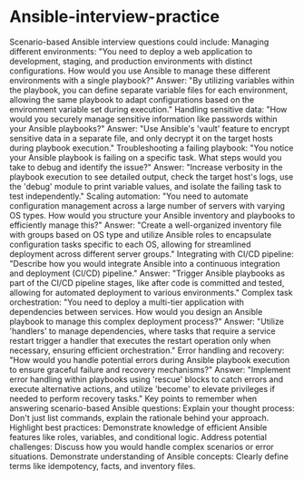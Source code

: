 # Ansible-interview-practice

Scenario-based Ansible interview questions could include:
Managing different environments:
"You need to deploy a web application to development, staging, and production environments with distinct configurations. How would you use Ansible to manage these different environments with a single playbook?"
Answer: "By utilizing variables within the playbook, you can define separate variable files for each environment, allowing the same playbook to adapt configurations based on the environment variable set during execution." 
Handling sensitive data:
"How would you securely manage sensitive information like passwords within your Ansible playbooks?"
Answer: "Use Ansible's 'vault' feature to encrypt sensitive data in a separate file, and only decrypt it on the target hosts during playbook execution." 
Troubleshooting a failing playbook:
"You notice your Ansible playbook is failing on a specific task. What steps would you take to debug and identify the issue?"
Answer: "Increase verbosity in the playbook execution to see detailed output, check the target host's logs, use the 'debug' module to print variable values, and isolate the failing task to test independently." 
Scaling automation:
"You need to automate configuration management across a large number of servers with varying OS types. How would you structure your Ansible inventory and playbooks to efficiently manage this?"
Answer: "Create a well-organized inventory file with groups based on OS type and utilize Ansible roles to encapsulate configuration tasks specific to each OS, allowing for streamlined deployment across different server groups." 
Integrating with CI/CD pipeline:
"Describe how you would integrate Ansible into a continuous integration and deployment (CI/CD) pipeline."
Answer: "Trigger Ansible playbooks as part of the CI/CD pipeline stages, like after code is committed and tested, allowing for automated deployment to various environments." 
Complex task orchestration:
"You need to deploy a multi-tier application with dependencies between services. How would you design an Ansible playbook to manage this complex deployment process?"
Answer: "Utilize 'handlers' to manage dependencies, where tasks that require a service restart trigger a handler that executes the restart operation only when necessary, ensuring efficient orchestration." 
Error handling and recovery:
"How would you handle potential errors during Ansible playbook execution to ensure graceful failure and recovery mechanisms?"
Answer: "Implement error handling within playbooks using 'rescue' blocks to catch errors and execute alternative actions, and utilize 'become' to elevate privileges if needed to perform recovery tasks." 
Key points to remember when answering scenario-based Ansible questions:
Explain your thought process: Don't just list commands, explain the rationale behind your approach.
Highlight best practices: Demonstrate knowledge of efficient Ansible features like roles, variables, and conditional logic. 
Address potential challenges: Discuss how you would handle complex scenarios or error situations. 
Demonstrate understanding of Ansible concepts: Clearly define terms like idempotency, facts, and inventory files. 
